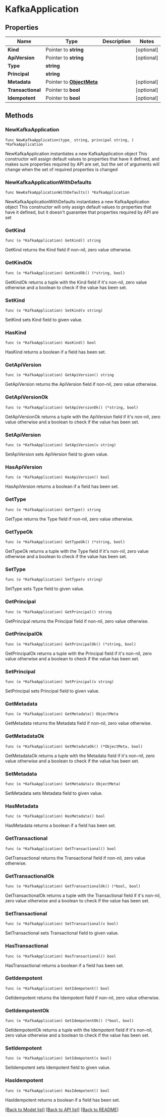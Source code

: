 # KafkaApplication

## Properties

Name | Type | Description | Notes
------------ | ------------- | ------------- | -------------
**Kind** | Pointer to **string** |  | [optional] 
**ApiVersion** | Pointer to **string** |  | [optional] 
**Type** | **string** |  | 
**Principal** | **string** |  | 
**Metadata** | Pointer to [**ObjectMeta**](ObjectMeta.md) |  | [optional] 
**Transactional** | Pointer to **bool** |  | [optional] 
**Idempotent** | Pointer to **bool** |  | [optional] 

## Methods

### NewKafkaApplication

`func NewKafkaApplication(type_ string, principal string, ) *KafkaApplication`

NewKafkaApplication instantiates a new KafkaApplication object
This constructor will assign default values to properties that have it defined,
and makes sure properties required by API are set, but the set of arguments
will change when the set of required properties is changed

### NewKafkaApplicationWithDefaults

`func NewKafkaApplicationWithDefaults() *KafkaApplication`

NewKafkaApplicationWithDefaults instantiates a new KafkaApplication object
This constructor will only assign default values to properties that have it defined,
but it doesn't guarantee that properties required by API are set

### GetKind

`func (o *KafkaApplication) GetKind() string`

GetKind returns the Kind field if non-nil, zero value otherwise.

### GetKindOk

`func (o *KafkaApplication) GetKindOk() (*string, bool)`

GetKindOk returns a tuple with the Kind field if it's non-nil, zero value otherwise
and a boolean to check if the value has been set.

### SetKind

`func (o *KafkaApplication) SetKind(v string)`

SetKind sets Kind field to given value.

### HasKind

`func (o *KafkaApplication) HasKind() bool`

HasKind returns a boolean if a field has been set.

### GetApiVersion

`func (o *KafkaApplication) GetApiVersion() string`

GetApiVersion returns the ApiVersion field if non-nil, zero value otherwise.

### GetApiVersionOk

`func (o *KafkaApplication) GetApiVersionOk() (*string, bool)`

GetApiVersionOk returns a tuple with the ApiVersion field if it's non-nil, zero value otherwise
and a boolean to check if the value has been set.

### SetApiVersion

`func (o *KafkaApplication) SetApiVersion(v string)`

SetApiVersion sets ApiVersion field to given value.

### HasApiVersion

`func (o *KafkaApplication) HasApiVersion() bool`

HasApiVersion returns a boolean if a field has been set.

### GetType

`func (o *KafkaApplication) GetType() string`

GetType returns the Type field if non-nil, zero value otherwise.

### GetTypeOk

`func (o *KafkaApplication) GetTypeOk() (*string, bool)`

GetTypeOk returns a tuple with the Type field if it's non-nil, zero value otherwise
and a boolean to check if the value has been set.

### SetType

`func (o *KafkaApplication) SetType(v string)`

SetType sets Type field to given value.


### GetPrincipal

`func (o *KafkaApplication) GetPrincipal() string`

GetPrincipal returns the Principal field if non-nil, zero value otherwise.

### GetPrincipalOk

`func (o *KafkaApplication) GetPrincipalOk() (*string, bool)`

GetPrincipalOk returns a tuple with the Principal field if it's non-nil, zero value otherwise
and a boolean to check if the value has been set.

### SetPrincipal

`func (o *KafkaApplication) SetPrincipal(v string)`

SetPrincipal sets Principal field to given value.


### GetMetadata

`func (o *KafkaApplication) GetMetadata() ObjectMeta`

GetMetadata returns the Metadata field if non-nil, zero value otherwise.

### GetMetadataOk

`func (o *KafkaApplication) GetMetadataOk() (*ObjectMeta, bool)`

GetMetadataOk returns a tuple with the Metadata field if it's non-nil, zero value otherwise
and a boolean to check if the value has been set.

### SetMetadata

`func (o *KafkaApplication) SetMetadata(v ObjectMeta)`

SetMetadata sets Metadata field to given value.

### HasMetadata

`func (o *KafkaApplication) HasMetadata() bool`

HasMetadata returns a boolean if a field has been set.

### GetTransactional

`func (o *KafkaApplication) GetTransactional() bool`

GetTransactional returns the Transactional field if non-nil, zero value otherwise.

### GetTransactionalOk

`func (o *KafkaApplication) GetTransactionalOk() (*bool, bool)`

GetTransactionalOk returns a tuple with the Transactional field if it's non-nil, zero value otherwise
and a boolean to check if the value has been set.

### SetTransactional

`func (o *KafkaApplication) SetTransactional(v bool)`

SetTransactional sets Transactional field to given value.

### HasTransactional

`func (o *KafkaApplication) HasTransactional() bool`

HasTransactional returns a boolean if a field has been set.

### GetIdempotent

`func (o *KafkaApplication) GetIdempotent() bool`

GetIdempotent returns the Idempotent field if non-nil, zero value otherwise.

### GetIdempotentOk

`func (o *KafkaApplication) GetIdempotentOk() (*bool, bool)`

GetIdempotentOk returns a tuple with the Idempotent field if it's non-nil, zero value otherwise
and a boolean to check if the value has been set.

### SetIdempotent

`func (o *KafkaApplication) SetIdempotent(v bool)`

SetIdempotent sets Idempotent field to given value.

### HasIdempotent

`func (o *KafkaApplication) HasIdempotent() bool`

HasIdempotent returns a boolean if a field has been set.


[[Back to Model list]](../README.md#documentation-for-models) [[Back to API list]](../README.md#documentation-for-api-endpoints) [[Back to README]](../README.md)


